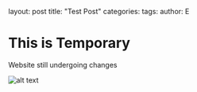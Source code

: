 layout: post
title: "Test Post"
categories:
tags:
author: E

# This is Temporary
Website still undergoing changes

![alt text](https://github.com/LegerChronicle/LegerChronicle.github.io/master/img/KnightBike.png "Hollow Knight on a Bike")
